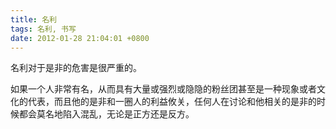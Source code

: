 ```yaml
---
title: 名利
tags: 名利, 书写
date: 2012-01-28 21:04:01 +0800
---
```



名利对于是非的危害是很严重的。

如果一个人非常有名，从而具有大量或强烈或隐隐的粉丝团甚至是一种现象或者文化的代表，而且他的是非和一圈人的利益攸关，任何人在讨论和他相关的是非的时候都会莫名地陷入混乱，无论是正方还是反方。

